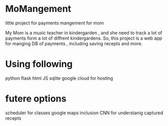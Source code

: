# MoMangement
little project for payments mangement for mom

My Mom is a music teacher in kindergarden , and she need to track a lot of payments form a lot of diffrent kindergardens.
So, this project is a web app for manging DB of payments , including saving recepts and more.

# Using following
python 
flask 
html
JS
sqlite
google cloud for hosting

# futere options
scheduler for classes
google maps inclusion 
CNN for understanig captured recepts

